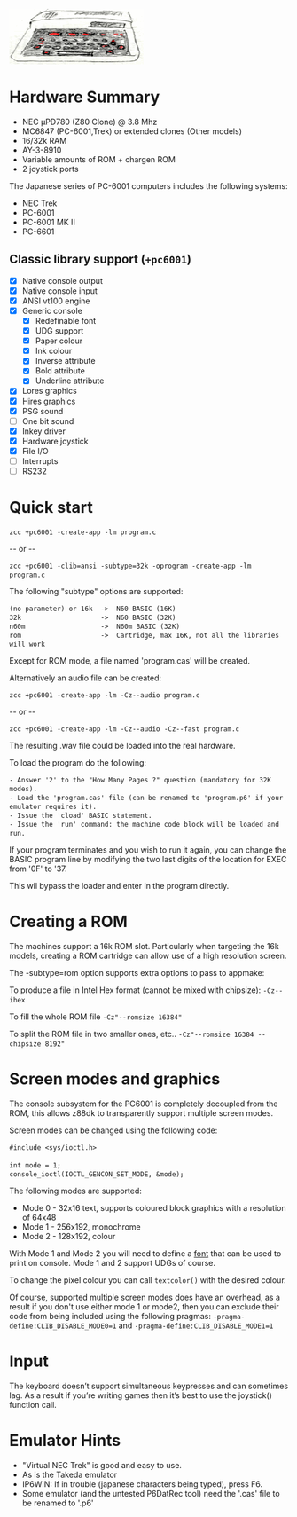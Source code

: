 ![](images/platform/pc6001c.gif)

# Hardware Summary

* NEC µPD780 (Z80 Clone) @ 3.8 Mhz
* MC6847 (PC-6001,Trek) or extended clones (Other models)
* 16/32k RAM
* AY-3-8910
* Variable amounts of ROM + chargen ROM
* 2 joystick ports

The Japanese series of PC-6001 computers includes the following systems:

* NEC Trek
* PC-6001
* PC-6001 MK II
* PC-6601

## Classic library support (`+pc6001`)

* [x] Native console output
* [x] Native console input
* [x] ANSI vt100 engine
* [x] Generic console
    * [x] Redefinable font
    * [x] UDG support
    * [x] Paper colour
    * [x] Ink colour
    * [x] Inverse attribute
    * [x] Bold attribute
    * [x] Underline attribute
* [x] Lores graphics
* [x] Hires graphics
* [x] PSG sound
* [ ] One bit sound
* [x] Inkey driver
* [x] Hardware joystick
* [x] File I/O
* [ ] Interrupts
* [ ] RS232

# Quick start

    zcc +pc6001 -create-app -lm program.c

-- or --

    zcc +pc6001 -clib=ansi -subtype=32k -oprogram -create-app -lm program.c

The following "subtype" options are supported:

    (no parameter) or 16k  ->  N60 BASIC (16K)
    32k                    ->  N60 BASIC (32K)
    n60m                   ->  N60m BASIC (32K)
    rom                    ->  Cartridge, max 16K, not all the libraries will work

Except for ROM mode, a file named 'program.cas' will be created.

Alternatively an audio file can be created:

    zcc +pc6001 -create-app -lm -Cz--audio program.c

-- or --

    zcc +pc6001 -create-app -lm -Cz--audio -Cz--fast program.c

The resulting .wav file could be loaded into the real hardware.

To load the program do the following:

	- Answer '2' to the "How Many Pages ?" question (mandatory for 32K modes).
	- Load the 'program.cas' file (can be renamed to 'program.p6' if your emulator requires it).
	- Issue the 'cload' BASIC statement.
	- Issue the 'run' command: the machine code block will be loaded and run.
	
If your program terminates and you wish to run it again, you can change the BASIC program line by modifying the two last digits of the location for EXEC from '0F' to '37.

This wil bypass the loader and enter in the program directly.


# Creating a ROM

The machines support a 16k ROM slot. Particularly when targeting the 16k models, creating a ROM cartridge can allow use of a high resolution screen.

The -subtype=rom option supports extra options to pass to appmake:

To produce a file in Intel Hex format (cannot be mixed with chipsize):
`-Cz--ihex` 

To fill the whole ROM file
`-Cz"--romsize 16384"`

To split the ROM file in two smaller ones, etc..
`-Cz"--romsize 16384 --chipsize 8192"`

# Screen modes and graphics

The console subsystem for the PC6001 is completely decoupled from the ROM, this allows z88dk to transparently support multiple screen modes.

Screen modes can be changed using the following code:

    #include <sys/ioctl.h>

    int mode = 1;
    console_ioctl(IOCTL_GENCON_SET_MODE, &mode);

The following modes are supported:

* Mode 0 - 32x16 text, supports coloured block graphics with a resolution of 64x48
* Mode 1 - 256x192, monochrome
* Mode 2 - 128x192, colour

With Mode 1 and Mode 2 you will need to define a [font](Classic-GenericConsole#defining-a-custom-font) that can be used to print on console. Mode 1 and 2 support UDGs of course.

To change the pixel colour you can call `textcolor()` with the desired colour.

Of course, supported multiple screen modes does have an overhead, as a result if you don't use either mode 1 or mode2, then you can exclude their code from being included using the following pragmas: `-pragma-define:CLIB_DISABLE_MODE0=1` and `-pragma-define:CLIB_DISABLE_MODE1=1`
	
# Input

The keyboard doesn’t support simultaneous keypresses and can sometimes lag. As a result if you’re writing games then it’s best to use the joystick() function call. 



# Emulator Hints

* "Virtual NEC Trek" is good and easy to use.
* As is the Takeda emulator
* IP6WIN: If in trouble (japanese characters being typed), press F6.
* Some emulator (and the untested P6DatRec tool) need the '.cas' file to be renamed to '.p6'
	

